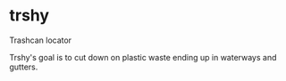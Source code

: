 # trshy
Trashcan locator


Trshy's goal is to cut down on plastic waste ending up in waterways and gutters.
